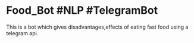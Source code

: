 # Food_Bot  #NLP  #TelegramBot
This is a bot which gives disadvantages,effects of eating fast food using a telegram api.
